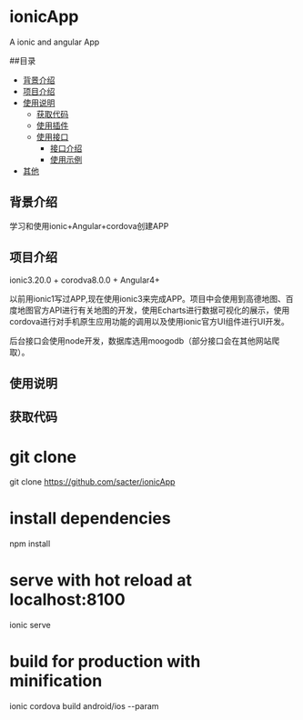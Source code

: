 # ionicApp
A ionic and angular App

##目录
* [背景介绍](#背景介绍)
* [项目介绍](#项目介绍)
* [使用说明](#使用说明)
  * [获取代码](#获取代码)
  * [使用插件](#使用插件)
  * [使用接口](#使用接口)
    * [接口介绍](#接口介绍)
    * [使用示例](#使用示例)
* [其他](#其他)

<a name="背景介绍"></a>
## 背景介绍 

学习和使用ionic+Angular+cordova创建APP

<a name="项目介绍"></a>
## 项目介绍

ionic3.20.0 + corodva8.0.0 + Angular4+ <br/>

以前用ionic1写过APP,现在使用ionic3来完成APP。项目中会使用到高德地图、百度地图官方API进行有关地图的开发，使用Echarts进行数据可视化的展示，使用cordova进行对手机原生应用功能的调用以及使用ionic官方UI组件进行UI开发。<br/>

后台接口会使用node开发，数据库选用moogodb（部分接口会在其他网站爬取）。<br/>

<a name="使用说明"></a>
## 使用说明

<a name="获取代码"></a>
## 获取代码

# git clone
git clone https://github.com/sacter/ionicApp

# install dependencies
npm install

# serve with hot reload at localhost:8100
ionic serve

# build for production with minification
ionic cordova build android/ios --param



